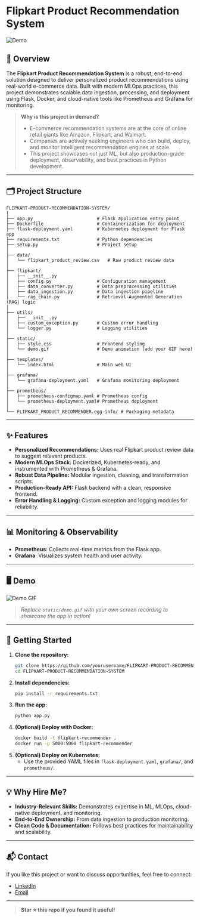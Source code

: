 # Flipkart Product Recommendation System

![Demo](static/demo.gif)

## 🚀 Overview

The **Flipkart Product Recommendation System** is a robust, end-to-end solution designed to deliver personalized product recommendations using real-world e-commerce data. Built with modern MLOps practices, this project demonstrates scalable data ingestion, processing, and deployment using Flask, Docker, and cloud-native tools like Prometheus and Grafana for monitoring. 

> **Why is this project in demand?**
>
> - E-commerce recommendation systems are at the core of online retail giants like Amazon, Flipkart, and Walmart.
> - Companies are actively seeking engineers who can build, deploy, and monitor intelligent recommendation engines at scale.
> - This project showcases not just ML, but also production-grade deployment, observability, and best practices in Python development.

---

## 🗂️ Project Structure

```
FLIPKART-PRODUCT-RECOMMENDATION-SYSTEM/
│
├── app.py                        # Flask application entry point
├── Dockerfile                    # Containerization for deployment
├── flask-deployment.yaml         # Kubernetes deployment for Flask app
├── requirements.txt              # Python dependencies
├── setup.py                      # Project setup
│
├── data/
│   └── flipkart_product_review.csv   # Raw product review data
│
├── flipkart/
│   ├── __init__.py
│   ├── config.py                 # Configuration management
│   ├── data_converter.py         # Data preprocessing utilities
│   ├── data_ingestion.py         # Data ingestion pipeline
│   └── rag_chain.py              # Retrieval-Augmented Generation (RAG) logic
│
├── utils/
│   ├── __init__.py
│   ├── custom_exception.py       # Custom error handling
│   └── logger.py                 # Logging utilities
│
├── static/
│   ├── style.css                 # Frontend styling
│   └── demo.gif                  # Demo animation (add your GIF here)
│
├── templates/
│   └── index.html                # Main web UI
│
├── grafana/
│   └── grafana-deployment.yaml   # Grafana monitoring deployment
│
├── prometheus/
│   ├── prometheus-configmap.yaml # Prometheus config
│   └── prometheus-deployment.yaml# Prometheus deployment
│
└── FLIPKART_PRODUCT_RECOMMENDER.egg-info/ # Packaging metadata
```

---

## ✨ Features

- **Personalized Recommendations:** Uses real Flipkart product review data to suggest relevant products.
- **Modern MLOps Stack:** Dockerized, Kubernetes-ready, and instrumented with Prometheus & Grafana.
- **Robust Data Pipeline:** Modular ingestion, cleaning, and transformation scripts.
- **Production-Ready API:** Flask backend with a clean, responsive frontend.
- **Error Handling & Logging:** Custom exception and logging modules for reliability.

---

## 📊 Monitoring & Observability
- **Prometheus**: Collects real-time metrics from the Flask app.
- **Grafana**: Visualizes system health and user activity.

---

## 🖥️ Demo

![Demo GIF](static/demo.gif)

> _Replace `static/demo.gif` with your own screen recording to showcase the app in action!_

---

## 🚀 Getting Started

1. **Clone the repository:**
   ```bash
   git clone https://github.com/yourusername/FLIPKART-PRODUCT-RECOMMENDATION-SYSTEM.git
   cd FLIPKART-PRODUCT-RECOMMENDATION-SYSTEM
   ```
2. **Install dependencies:**
   ```bash
   pip install -r requirements.txt
   ```
3. **Run the app:**
   ```bash
   python app.py
   ```
4. **(Optional) Deploy with Docker:**
   ```bash
   docker build -t flipkart-recommender .
   docker run -p 5000:5000 flipkart-recommender
   ```
5. **(Optional) Deploy on Kubernetes:**
   - Use the provided YAML files in `flask-deployment.yaml`, `grafana/`, and `prometheus/`.

---

## 💡 Why Hire Me?
- **Industry-Relevant Skills:** Demonstrates expertise in ML, MLOps, cloud-native deployment, and monitoring.
- **End-to-End Ownership:** From data ingestion to production monitoring.
- **Clean Code & Documentation:** Follows best practices for maintainability and scalability.

---

## 📬 Contact

If you like this project or want to discuss opportunities, feel free to connect:
- [LinkedIn](https://www.linkedin.com/in/yourprofile)
- [Email](mailto:your.email@example.com)

---

> **Star ⭐ this repo if you found it useful!**
